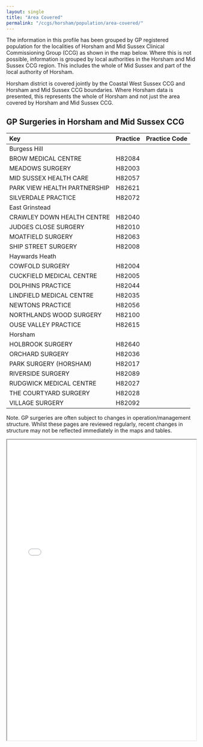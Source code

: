 ```yaml
---
layout: single
title: "Area Covered"
permalink: "/ccgs/horsham/population/area-covered/"
---
```

The information in this profile has been grouped by GP registered population for the localities of Horsham and Mid Sussex Clinical Commissioning Group (CCG) as shown in the map below. Where this is not possible, information is grouped by local authorities in the Horsham and Mid Sussex CCG region. This includes the whole of Mid Sussex and part of the local authority of Horsham.<br />

Horsham district is covered jointly by the Coastal West Sussex CCG and Horsham and Mid Sussex CCG boundaries. Where Horsham data is presented, this represents the whole of Horsham and not just the area covered by Horsham and Mid Sussex CCG.<br />

## GP Surgeries in Horsham and Mid Sussex CCG

Key | Practice | Practice Code| 
:-- | :------- | ------------:|
Burgess Hill |  |  |
 | BROW MEDICAL CENTRE | H82084 |
 | MEADOWS SURGERY | H82003 |
 | MID SUSSEX HEALTH CARE | H82057 |
  | PARK VIEW HEALTH PARTNERSHIP | H82621 |
  | SILVERDALE PRACTICE | H82072 |
East Grinstead |  |  |
  | CRAWLEY DOWN HEALTH CENTRE | H82040 |
  | JUDGES CLOSE SURGERY | H82010 |
  | MOATFIELD SURGERY | H82063 |
  | SHIP STREET SURGERY | H82008 |
Haywards Heath |  |  |
  | COWFOLD SURGERY | H82004 |
  | CUCKFIELD MEDICAL CENTRE | H82005 |
  | DOLPHINS PRACTICE | H82044 |
  | LINDFIELD MEDICAL CENTRE | H82035 |
  | NEWTONS PRACTICE | H82056 |
  | NORTHLANDS WOOD SURGERY | H82100 |
  | OUSE VALLEY PRACTICE | H82615 |
Horsham |  |  |
  | HOLBROOK SURGERY | H82640 |
  | ORCHARD SURGERY | H82036 |
  | PARK SURGERY (HORSHAM) | H82017 |
  | RIVERSIDE SURGERY | H82089 |
  | RUDGWICK MEDICAL CENTRE | H82027 |
  | THE COURTYARD SURGERY | H82028 |
  | VILLAGE SURGERY | H82092 |

Note. GP surgeries are often subject to changes in operation/management structure. Whilst these pages are reviewed regularly, recent changes in structure may not be reflected immediately in the maps and tables.

<iframe src="/assets/htmlwidgets/HMS_GPs_Oct16.html" width="100%" height="800px" />

If you cannot see the map, [please click on this link](http://jsna.westsussex.gov.uk/wp-content/uploads/2016/10/HMS_GPs_Oct16.html) and use the back button of your browser to return to this page.
